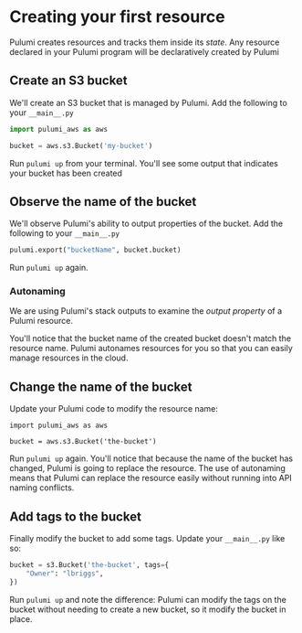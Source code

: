 # Creating your first resource

Pulumi creates resources and tracks them inside its _state_. Any resource declared in your Pulumi program will be declaratively created by Pulumi

## Create an S3 bucket

We'll create an S3 bucket that is managed by Pulumi. Add the following to your `__main__.py`

```python
import pulumi_aws as aws

bucket = aws.s3.Bucket('my-bucket')
```

Run `pulumi up` from your terminal. You'll see some output that indicates your bucket has been created

## Observe the name of the bucket

We'll observe Pulumi's ability to output properties of the bucket. Add the following to your `__main__.py`

```python
pulumi.export("bucketName", bucket.bucket)
```

Run `pulumi up` again.

### Autonaming

We are using Pulumi's stack outputs to examine the _output property_ of a Pulumi resource.

You'll notice that the bucket name of the created bucket doesn't match the resource name. Pulumi autonames resources for you so that you can easily manage resources in the cloud.

## Change the name of the bucket

Update your Pulumi code to modify the resource name:

```
import pulumi_aws as aws

bucket = aws.s3.Bucket('the-bucket')
```

Run `pulumi up` again. You'll notice that because the name of the bucket has changed, Pulumi is going to replace the resource. The use of autonaming means that Pulumi can replace the resource easily without running into API naming conflicts.

## Add tags to the bucket

Finally modify the bucket to add some tags. Update your `__main__.py` like so:

```python
bucket = s3.Bucket('the-bucket', tags={
	"Owner": "lbriggs",
})
```

Run `pulumi up` and note the difference: Pulumi can modify the tags on the bucket without needing to create a new bucket, so it modify the bucket in place.

